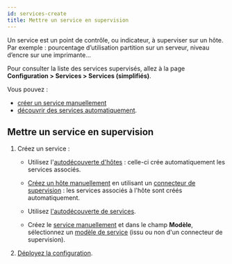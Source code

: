 ```yaml
---
id: services-create
title: Mettre un service en supervision
---
```


Un service est un point de contrôle, ou indicateur, à superviser sur un hôte. Par exemple : pourcentage d’utilisation partition sur un
serveur, niveau d’encre sur une imprimante...

Pour consulter la liste des services supervisés, allez à la page **Configuration > Services > Services (simplifiés)**.

Vous pouvez :

- [créer un service manuellement](services.md)
- [découvrir des services automatiquement](../discovery/services-discovery.md).

## Mettre un service en supervision

1. Créez un service :

    - Utilisez l'[autodécouverte d'hôtes](../discovery/hosts-discovery.md) : celle-ci crée automatiquement les services associés.

    - [Créez un hôte manuellement](hosts.md) en utilisant un [connecteur de supervision](../pluginpacks.md) : les services associés à l'hôte sont créés automatiquement.

    - Utilisez [l'autodécouverte de services](../discovery/services-discovery.md).

    - Créez le [service manuellement](services.md) et dans le champ **Modèle**, sélectionnez un [modèle de service](services-templates.md) (issu ou non d'un connecteur de supervision).

2. [Déployez la configuration](../monitoring-servers/deploying-a-configuration.md).
